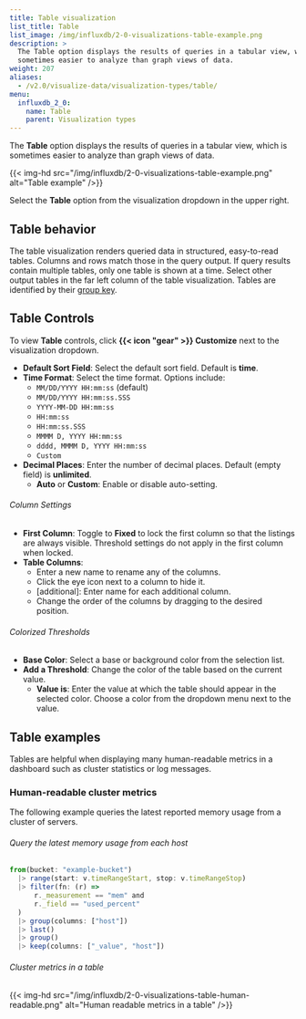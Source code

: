 ```yaml
---
title: Table visualization
list_title: Table
list_image: /img/influxdb/2-0-visualizations-table-example.png
description: >
  The Table option displays the results of queries in a tabular view, which is
  sometimes easier to analyze than graph views of data.
weight: 207
aliases:
  - /v2.0/visualize-data/visualization-types/table/
menu:
  influxdb_2_0:
    name: Table
    parent: Visualization types
---
```


The **Table** option displays the results of queries in a tabular view, which is
sometimes easier to analyze than graph views of data.

{{< img-hd src="/img/influxdb/2-0-visualizations-table-example.png" alt="Table example" />}}

Select the **Table** option from the visualization dropdown in the upper right.

## Table behavior
The table visualization renders queried data in structured, easy-to-read tables.
Columns and rows match those in the query output.
If query results contain multiple tables, only one table is shown at a time.
Select other output tables in the far left column of the table visualization.
Tables are identified by their [group key](/influxdb/v2.0/query-data/get-started/#group-keys).

## Table Controls
To view **Table** controls, click **{{< icon "gear" >}} Customize** next to
the visualization dropdown.

- **Default Sort Field**: Select the default sort field. Default is **time**.
- **Time Format**: Select the time format. Options include:
    - `MM/DD/YYYY HH:mm:ss` (default)
    - `MM/DD/YYYY HH:mm:ss.SSS`
    - `YYYY-MM-DD HH:mm:ss`
    - `HH:mm:ss`
    - `HH:mm:ss.SSS`
    - `MMMM D, YYYY HH:mm:ss`
    - `dddd, MMMM D, YYYY HH:mm:ss`
    - `Custom`
- **Decimal Places**: Enter the number of decimal places. Default (empty field) is **unlimited**.
    - **Auto** or **Custom**: Enable or disable auto-setting.

###### Column Settings
- **First Column**: Toggle to **Fixed** to lock the first column so that the listings are always visible.
  Threshold settings do not apply in the first column when locked.
- **Table Columns**:
  - Enter a new name to rename any of the columns.
  - Click the eye icon next to a column to hide it.
  - [additional]: Enter name for each additional column.
  - Change the order of the columns by dragging to the desired position.

###### Colorized Thresholds
- **Base Color**: Select a base or background color from the selection list.
- **Add a Threshold**: Change the color of the table based on the current value.
  - **Value is**: Enter the value at which the table should appear in the selected color.
    Choose a color from the dropdown menu next to the value.

## Table examples
Tables are helpful when displaying many human-readable metrics in a dashboard
such as cluster statistics or log messages.

### Human-readable cluster metrics
The following example queries the latest reported memory usage from a cluster of servers.

###### Query the latest memory usage from each host
```js
from(bucket: "example-bucket")
  |> range(start: v.timeRangeStart, stop: v.timeRangeStop)
  |> filter(fn: (r) =>
      r._measurement == "mem" and
      r._field == "used_percent"
  )
  |> group(columns: ["host"])
  |> last()
  |> group()
  |> keep(columns: ["_value", "host"])
```

###### Cluster metrics in a table
{{< img-hd src="/img/influxdb/2-0-visualizations-table-human-readable.png" alt="Human readable metrics in a table" />}}
